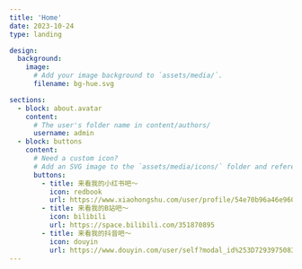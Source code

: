 ```yaml
---
title: 'Home'
date: 2023-10-24
type: landing

design:
  background:
    image:
      # Add your image background to `assets/media/`.
      filename: bg-hue.svg

sections:
  - block: about.avatar
    content:
      # The user's folder name in content/authors/
      username: admin
  - block: buttons
    content:
      # Need a custom icon?
      # Add an SVG image to the `assets/media/icons/` folder and reference it in the `icon` field below
      buttons:
        - title: 来看我的小红书吧～
          icon: redbook
          url: https://www.xiaohongshu.com/user/profile/54e70b96a46e960adeb4b8bb
        - title: 来看我的B站吧～
          icon: bilibili
          url: https://space.bilibili.com/351870895
        - title: 来看我的抖音吧～
          icon: douyin
          url: https://www.douyin.com/user/self?modal_id%253D7293975083515661620
---
```

